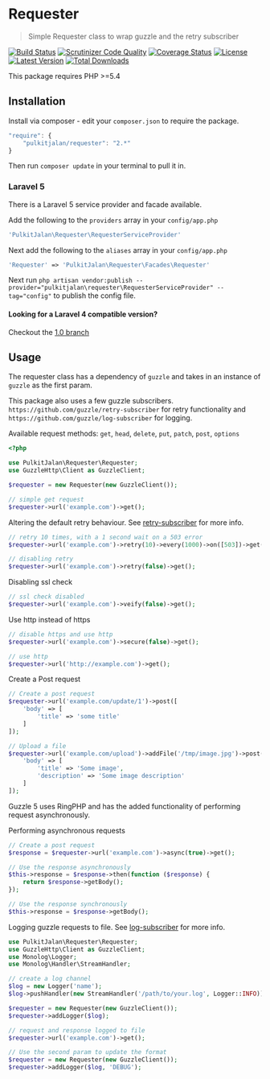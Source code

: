 Requester
=========

> Simple Requester class to wrap guzzle and the retry subscriber

[![Build Status](http://img.shields.io/travis/pulkitjalan/requester.svg?style=flat-square)](https://travis-ci.org/pulkitjalan/requester)
[![Scrutinizer Code Quality](http://img.shields.io/scrutinizer/g/pulkitjalan/requester/master.svg?style=flat-square)](https://scrutinizer-ci.com/g/pulkitjalan/requester/)
[![Coverage Status](https://img.shields.io/scrutinizer/coverage/g/pulkitjalan/requester/master.svg?style=flat-square)](https://scrutinizer-ci.com/g/pulkitjalan/requester/code-structure/master)
[![License](http://img.shields.io/badge/license-MIT-brightgreen.svg?style=flat-square)](http://www.opensource.org/licenses/MIT)
[![Latest Version](http://img.shields.io/packagist/v/pulkitjalan/requester.svg?style=flat-square)](https://packagist.org/packages/pulkitjalan/requester)
[![Total Downloads](https://img.shields.io/packagist/dt/pulkitjalan/requester.svg?style=flat-square)](https://packagist.org/packages/pulkitjalan/requester)

This package requires PHP >=5.4

## Installation

Install via composer - edit your `composer.json` to require the package.

```js
"require": {
    "pulkitjalan/requester": "2.*"
}
```

Then run `composer update` in your terminal to pull it in.

### Laravel 5

There is a Laravel 5 service provider and facade available.

Add the following to the `providers` array in your `config/app.php`

```php
'PulkitJalan\Requester\RequesterServiceProvider'
```

Next add the following to the `aliases` array in your `config/app.php`

```php
'Requester' => 'PulkitJalan\Requester\Facades\Requester'
```

Next run `php artisan vendor:publish --provider="pulkitjalan\requester\RequesterServiceProvider" --tag="config"` to publish the config file.

#### Looking for a Laravel 4 compatible version?

Checkout the [1.0 branch](https://github.com/pulkitjalan/requester/tree/1.0)

## Usage

The requester class has a dependency of `guzzle` and takes in an instance of `guzzle` as the first param.

This package also uses a few guzzle subscribers. `https://github.com/guzzle/retry-subscriber` for retry functionality and `https://github.com/guzzle/log-subscriber` for logging.

Available request methods: `get`, `head`, `delete`, `put`, `patch`, `post`, `options`

```php
<?php

use PulkitJalan\Requester\Requester;
use GuzzleHttp\Client as GuzzleClient;

$requester = new Requester(new GuzzleClient());

// simple get request
$requester->url('example.com')->get();
```

Altering the default retry behaviour. See [retry-subscriber](https://github.com/guzzle/retry-subscriber) for more info.
```php
// retry 10 times, with a 1 second wait on a 503 error
$requester->url('example.com')->retry(10)->every(1000)->on([503])->get();

// disabling retry
$requester->url('example.com')->retry(false)->get();
```

Disabling ssl check
```php
// ssl check disabled
$requester->url('example.com')->veify(false)->get();
```

Use http instead of https
```php
// disable https and use http
$requester->url('example.com')->secure(false)->get();

// use http
$requester->url('http://example.com')->get();
```

Create a Post request
```php
// Create a post request
$requester->url('example.com/update/1')->post([
    'body' => [
        'title' => 'some title'
    ]
]);

// Upload a file
$requester->url('example.com/upload')->addFile('/tmp/image.jpg')->post([
    'body' => [
        'title' => 'Some image',
        'description' => 'Some image description'
    ]
]);
```

Guzzle 5 uses RingPHP and has the added functionality of performing request asynchronously.

Performing asynchronous requests
```php
// Create a post request
$response = $requester->url('example.com')->async(true)->get();

// Use the response asynchronously
$this->response = $response->then(function ($response) {
    return $response->getBody();
});

// Use the response synchronously
$this->response = $response->getBody();
```

Logging guzzle requests to file. See [log-subscriber](https://github.com/guzzle/log-subscriber) for more info.
```php
use PulkitJalan\Requester\Requester;
use GuzzleHttp\Client as GuzzleClient;
use Monolog\Logger;
use Monolog\Handler\StreamHandler;

// create a log channel
$log = new Logger('name');
$log->pushHandler(new StreamHandler('/path/to/your.log', Logger::INFO));

$requester = new Requester(new GuzzleClient());
$requester->addLogger($log);

// request and response logged to file
$requester->url('example.com')->get();

// Use the second param to update the format
$requester = new Requester(new GuzzleClient());
$requester->addLogger($log, 'DEBUG');
```
